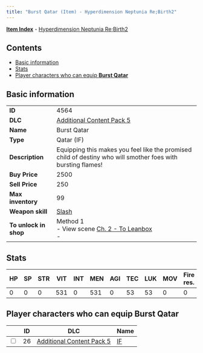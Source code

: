 ```yaml
---
title: "Burst Qatar (Item) - Hyperdimension Neptunia Re;Birth2"
---
```


[**Item Index**](/neptunia/rb2/item/index.html) - [Hyperdimension Neptunia Re;Birth2](/neptunia/rb2)

## Contents

- [Basic information](#basic-information)
- [Stats](#stats)
- [Player characters who can equip **Burst Qatar**](#player-characters-who-can-equip-burst-qatar)

## Basic information

|   |   |
| -- | -- |
| **ID** | 4564 |
| **DLC** | [Additional Content Pack 5](/neptunia/rb2/dlc/13-pack5.html) |
| **Name** | Burst Qatar |
| **Type** | Qatar (IF) |
| **Description** | Equipping this makes you feel like the promised child of destiny who will smother foes with bursting flames! |
| **Buy Price** | 2500 |
| **Sell Price** | 250 |
| **Max inventory** | 99 |
| **Weapon skill** | [Slash](/neptunia/rb2/skill/13-3202-slash.html) |
| **To unlock in shop** | Method 1<br />- View scene [Ch. 2 - To Leanbox](/neptunia/rb2/scene/0-201-ch-2-to-leanbox.html)<br />-  |

## Stats

| HP | SP | STR | VIT | INT | MEN | AGI | TEC | LUK | MOV | Fire res. | Ice res. | Wind res. | Lightning res. |
| -- | -- | --- | --- | --- | --- | --- | --- | --- | --- | --------- | -------- | --------- | -------------- |
| 0 | 0 | 0 | 531 | 0 | 531 | 0 | 53 | 53 | 0 | 0 | 0 | 0 | 0 |

## Player characters who can equip **Burst Qatar**

|    | ID | DLC | Name |
| -- | -- | --- | ---- |
| <input type="checkbox" id="rb2-player-13-26" class="trackbox" /> | 26 | [Additional Content Pack 5](/neptunia/rb2/dlc/13-pack5.html) | [IF](/neptunia/rb2/player/13-26-if.html) |